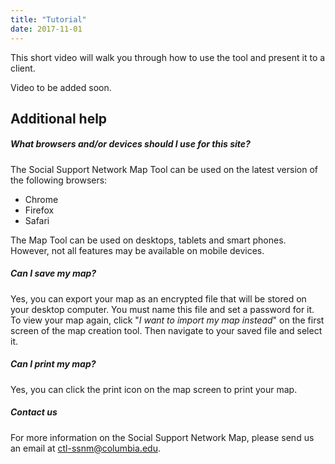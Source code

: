 ```yaml
---
title: "Tutorial"
date: 2017-11-01
---
```


This short video will walk you through how to use the tool and present it to a client.

Video to be added soon.

## Additional help

##### What browsers and/or devices should I use for this site?

The Social Support Network Map Tool can be used on the latest version of the following browsers:

* Chrome
* Firefox
* Safari

The Map Tool can be used on desktops, tablets and smart phones. However, not all features may be available on mobile devices.

##### Can I save my map?

Yes, you can export your map as an encrypted file that will be stored on your desktop computer. You must name this file and set a password for it. To view your map again, click "_I want to import my map instead_" on the first screen of the map creation tool. Then navigate to your saved file and select it.

##### Can I print my map?

Yes, you can click the print icon on the map screen to print your map.

##### Contact us

For more information on the Social Support Network Map, please send us an email at ctl-ssnm@columbia.edu.
